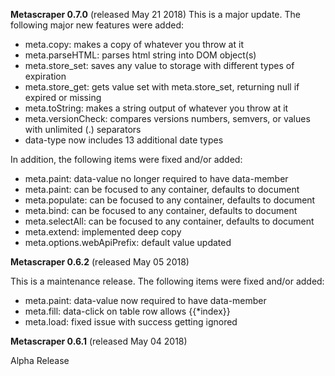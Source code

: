 **Metascraper 0.7.0** (released May 21 2018)
This is a major update. The following major new features were added: 
* meta.copy: makes a copy of whatever you throw at it
* meta.parseHTML: parses html string into DOM object(s) 
* meta.store_set: saves any value to storage with different types of expiration
* meta.store_get: gets value set with meta.store_set, returning null if expired or missing
* meta.toString: makes a string output of whatever you throw at it
* meta.versionCheck: compares versions numbers, semvers, or values with unlimited (.) separators
* data-type now includes 13 additional date types

In addition, the following items were fixed and/or added: 
* meta.paint: data-value no longer required to have data-member
* meta.paint: can be focused to any container, defaults to document
* meta.populate: can be focused to any container, defaults to document
* meta.bind: can be focused to any container, defaults to document
* meta.selectAll: can be focused to any container, defaults to document
* meta.extend: implemented deep copy
* meta.options.webApiPrefix: default value updated

**Metascraper 0.6.2** (released May 05 2018)

This is a maintenance release. The following items were fixed and/or added: 
* meta.paint: data-value now required to have data-member
* meta.fill: data-click on table row allows {{*index}}
* meta.load: fixed issue with success getting ignored

**Metascraper 0.6.1** (released May 04 2018)

Alpha Release

